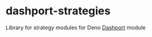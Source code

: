 # dashport-strategies
Library for strategy modules for Deno [Dashport](https://github.com/oslabs-beta/dashport) module
